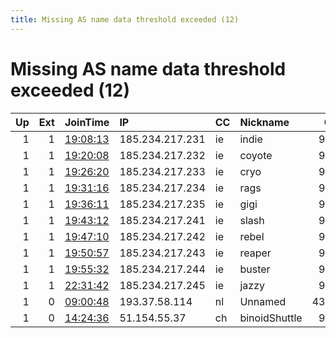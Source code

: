 ```yaml
---
title: Missing AS name data threshold exceeded (12)
---
```


# Missing AS name data threshold exceeded (12)

|   Up |   Ext | JoinTime                                                                                            | IP              | CC   | Nickname      |   ORp |   Dirp | Version   | Contact                   | OS    |   eFamMembers |
|-----:|------:|:----------------------------------------------------------------------------------------------------|:----------------|:-----|:--------------|------:|-------:|:----------|:--------------------------|:------|--------------:|
|    1 |     1 | [19:08:13](https://metrics.torproject.org/rs.html#details/B82A940CDAD62501EB8B1BB74FAE2D11B72D9F18) | 185.234.217.231 | ie   | indie         |  9001 |     80 | 0.3.4.9   | cyb3r1n73L@protonmail.com | Linux |             1 |
|    1 |     1 | [19:20:08](https://metrics.torproject.org/rs.html#details/171BD73EB0C2B0AA37769716B6CAE903B7A364E1) | 185.234.217.232 | ie   | coyote        |  9001 |     80 | 0.3.4.9   | cyb3r1n73L@protonmail.com | Linux |             1 |
|    1 |     1 | [19:26:20](https://metrics.torproject.org/rs.html#details/1A5AB832F2091EB5AFAD1FFB1895FBA4D7EFB6BC) | 185.234.217.233 | ie   | cryo          |  9001 |     80 | 0.3.4.9   | cyb3r1n73L@protonmail.com | Linux |             1 |
|    1 |     1 | [19:31:16](https://metrics.torproject.org/rs.html#details/E1430BEB656EA0702636CCF5722DADFE30C5B581) | 185.234.217.234 | ie   | rags          |  9001 |     80 | 0.3.4.9   | cyb3r1n73L@protonmail.com | Linux |             1 |
|    1 |     1 | [19:36:11](https://metrics.torproject.org/rs.html#details/34CB1480BD47F7258E86496900B2AC169E19EEA5) | 185.234.217.235 | ie   | gigi          |  9001 |     80 | 0.3.4.9   | cyb3r1n73L@protonmail.com | Linux |             1 |
|    1 |     1 | [19:43:12](https://metrics.torproject.org/rs.html#details/927ABD6372C0A333E2FD74248267CF29DE6C0CC2) | 185.234.217.241 | ie   | slash         |  9001 |     80 | 0.3.4.9   | cyb3r1n73L@protonmail.com | Linux |             1 |
|    1 |     1 | [19:47:10](https://metrics.torproject.org/rs.html#details/F9211E9641A980BD24D3C3D6AEC289A303B50A44) | 185.234.217.242 | ie   | rebel         |  9001 |     80 | 0.3.4.9   | cyb3r1n73L@protonmail.com | Linux |             1 |
|    1 |     1 | [19:50:57](https://metrics.torproject.org/rs.html#details/27157FFFF473AF58B66B43EA1DEF8B38DC480C10) | 185.234.217.243 | ie   | reaper        |  9001 |     80 | 0.3.4.9   | cyb3r1n73L@protonmail.com | Linux |             1 |
|    1 |     1 | [19:55:32](https://metrics.torproject.org/rs.html#details/42B4FE0E2DED79C3C76E0847C2BC5280763A9184) | 185.234.217.244 | ie   | buster        |  9001 |     80 | 0.3.4.9   | cyb3r1n73L@protonmail.com | Linux |             1 |
|    1 |     1 | [22:31:42](https://metrics.torproject.org/rs.html#details/35832538B8EF7577628DC65AA489B0DFD7ECEA16) | 185.234.217.245 | ie   | jazzy         |  9001 |     80 | 0.3.4.9   | cyb3r1n73L@protonmail.com | Linux |             1 |
|    1 |     0 | [09:00:48](https://metrics.torproject.org/rs.html#details/312B8F24F75A52AEC88FA5CCD9C03F31AD60D92B) | 193.37.58.114   | nl   | Unnamed       | 43313 |      0 | 0.2.9.14  | None                      | Linux |             1 |
|    1 |     0 | [14:24:36](https://metrics.torproject.org/rs.html#details/08A53398539F6EFF77B81504DA4C3C43BE610C92) | 51.154.55.37    | ch   | binoidShuttle |  9001 |      0 | 0.3.2.10  | tor@binoid.ch             | Linux |             1 |
